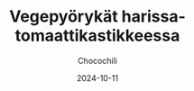 ---
title: "Vegepyörykät harissa-tomaattikastikkeessa"
image: "https://vegaanibotti.lauravuo.me/2024/10/2024-10-11_small.png"
date: 2024-10-11
receipt_url: "https://chocochili.net/2020/10/vegepyorykat-harissa-tomaattikastikkeessa/"
author: "Chocochili"
---